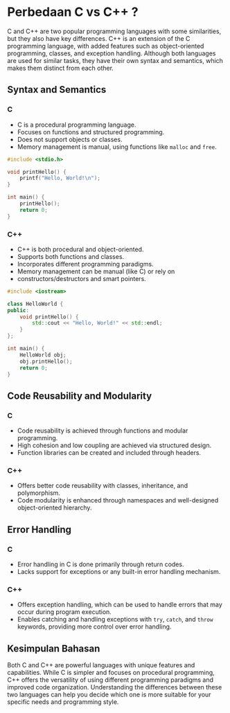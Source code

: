 # Perbedaan C vs C++ ? 

C and C++ are two popular programming languages with some similarities, but they also have key differences. C++ is an extension of the C programming language, with added features such as object-oriented programming, classes, and exception handling. Although both languages are used for similar tasks, they have their own syntax and semantics, which makes them distinct from each other.

## Syntax and Semantics

### C

- C is a procedural programming language.
- Focuses on functions and structured programming.
- Does not support objects or classes.
- Memory management is manual, using functions like `malloc` and `free`.


```cpp
#include <stdio.h>

void printHello() {
    printf("Hello, World!\n");
}

int main() {
    printHello();
    return 0;
}
```
### C++
- C++ is both procedural and object-oriented.
- Supports both functions and classes.
- Incorporates different programming paradigms.
- Memory management can be manual (like C) or rely on
- constructors/destructors and smart pointers.

```cpp
#include <iostream>

class HelloWorld {
public:
    void printHello() {
        std::cout << "Hello, World!" << std::endl;
    }
};

int main() {
    HelloWorld obj;
    obj.printHello();
    return 0;
}
```

## Code Reusability and Modularity

### C

- Code reusability is achieved through functions and modular programming.
- High cohesion and low coupling are achieved via structured design.
- Function libraries can be created and included through headers.

### C++

- Offers better code reusability with classes, inheritance, and polymorphism.
- Code modularity is enhanced through namespaces and well-designed object-oriented hierarchy.

## Error Handling

### C

- Error handling in C is done primarily through return codes.
- Lacks support for exceptions or any built-in error handling mechanism.

### C++

- Offers exception handling, which can be used to handle errors that may occur during program execution.
- Enables catching and handling exceptions with `try`, `catch`, and `throw` keywords, providing more control over error handling.

## Kesimpulan Bahasan

Both C and C++ are powerful languages with unique features and capabilities. While C is simpler and focuses on procedural programming, C++ offers the versatility of using different programming paradigms and improved code organization. Understanding the differences between these two languages can help you decide which one is more suitable for your specific needs and programming style.